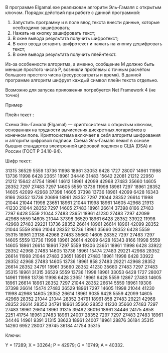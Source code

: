 В программе Elgamal.exe реализован алгоритм Эль-Гамаля с открытым ключом.
Порядок действий при работе с данной программой:
1. Запустить программу и в поле ввод текста внести данные, которые необходимо зашифровать;
2. Нажать на кнопку зашифровать текст;
3. В окне вывода результата получить шифротекст;
4. В окно ввода вставить шифротекст и нажать на кнопку дешифровать текст;
5. В окне вывода результата получить плейнтекст.

Из-за особенности алгоритма, а именно, сообщение М должно быть меньше простого числа P, возникли проблемы с точным расчётом большого простого числа (ресурсозатраты и время). В данной программе алгоритм шифрует каждый символ плейн текста отдельно.

Возможно для запуска приложения потребуется Net Framework 4 (не точно)

Пример 

Плейн текст :

Схема Эль-Гамаля (Elgamal) — криптосистема с открытым ключом, основанная на трудности вычисления дискретных логарифмов в конечном поле. Криптосистема включает в себя алгоритм шифрования и алгоритм цифровой подписи. Схема Эль-Гамаля лежит в основе бывших стандартов электронной цифровой подписи в США (DSA) и России (ГОСТ Р 34.10-94).

Шифр текст: 

31315 36529 5559 13736 11998 18961 33053 6428 1727 28007 14961 11998 13736 11998 6428 23651 18961 34446 31483 15642 22081 21212 22950 21212 15642 41754 18961 14612 18961 42099 42968 27483 35660 14605 28352 7297 27483 7297 14605 5559 13736 11998 18961 7297 18961 28352 14605 42099 42968 37398 14605 37398 13736 18961 42099 6428 16343 8166 28352 13736 20699 18961 28352 7297 21044 28352 26614 11998 21044 21044 11998 23651 18961 21044 11998 18961 14605 42968 21913 41230 21044 28352 7297 14605 27483 18961 26614 37398 8166 27483 7297 6428 5559 21044 27483 23651 18961 41230 27483 7297 42099 42968 5559 14605 21044 37398 36529 18961 6428 28352 33922 11998 42968 27483 29221 13736 28352 26614 18961 26614 18961 42099 28352 21044 5559 8166 21044 28352 13736 18961 35660 28352 6428 5559 35315 18961 23138 42968 27483 35660 14605 28352 7297 27483 7297 14605 5559 13736 11998 18961 26614 42099 6428 16343 8166 11998 5559 14605 18961 26614 18961 7297 5559 19306 23651 18961 11998 6428 33922 28352 42968 27483 14605 13736 18961 15474 27483 29221 42968 28352 26614 11998 21044 27483 23651 18961 27483 18961 11998 6428 33922 28352 42968 27483 14605 13736 18961 858 27483 29221 42968 28352 26614 28352 34791 18961 35660 28352 41230 35660 27483 7297 27483 35315 18961 31315 36529 5559 13736 11998 18961 33053 6428 1727 28007 14961 11998 13736 11998 6428 23651 18961 6428 5559 12867 27483 14605 18961 26614 18961 28352 7297 21044 28352 26614 5559 18961 19306 37398 26614 15474 27483 36529 18961 7297 14605 11998 21044 41230 11998 42968 14605 28352 26614 18961 9035 6428 5559 42099 14605 42968 28352 21044 21044 28352 34791 18961 858 27483 29221 42968 28352 26614 28352 34791 18961 35660 28352 41230 35660 27483 7297 27483 18961 26614 18961 31315 39492 36016 18961 34446 24175 4858 2251 41754 18961 27483 18961 24007 28352 7297 7297 27483 27483 18961 34446 14961 9391 31315 38623 18961 24007 18961 28876 36184 35315 14260 6952 28007 29745 36184 41754 35315 

Ключи:

Y = 17289; X = 33264; P = 42979; G = 10749; A = 40332. 
